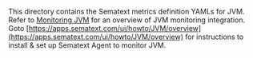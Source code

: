 This directory contains the Sematext metrics definition YAMLs for JVM.  Refer to [Monitoring JVM](https://sematext.com/docs/integration/jvm/) for an overview of 
JVM monitoring integration. Goto [https://apps.sematext.com/ui/howto/JVM/overview](https://apps.sematext.com/ui/howto/JVM/overview) for instructions to install & set up Sematext Agent to monitor JVM.